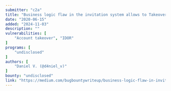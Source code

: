 ```yaml
---
submitter: "c2a"
title: "Business logic flaw in the invitation system allows to Takeover any account at a private company"
date: "2020-06-15"
added: "2024-11-03"
description: ""
vulnerabilities: [
    "Account takeover", "IDOR"
]
programs: [
    "undisclosed"
]
authors: [
    "Daniel V. (@d4niel_v)"
]
bounty: "undisclosed"
link: "https://medium.com/bugbountywriteup/business-logic-flaw-in-invitation-system-allows-to-takeover-any-account-at-private-company-daaf898966b0"
---
```




